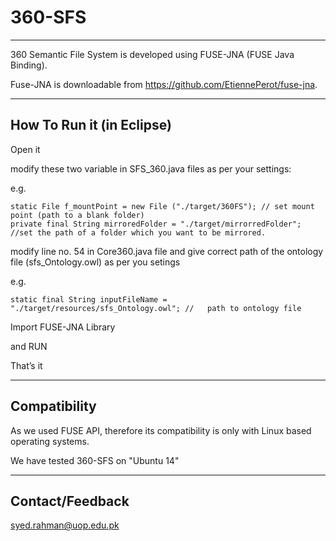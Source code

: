 # 360-SFS


-----------------------------

360 Semantic File System is developed using FUSE-JNA (FUSE Java Binding). 

Fuse-JNA is downloadable from https://github.com/EtiennePerot/fuse-jna. 


--------------------------

How To Run it (in Eclipse)
-------------------------
Open it  

modify these two variable in SFS_360.java files as per your settings:

e.g.

	static File f_mountPoint = new File ("./target/360FS"); // set mount point (path to a blank folder)
	private final String mirroredFolder = "./target/mirrorredFolder";  //set the path of a folder which you want to be mirrored.	


modify line no. 54 in Core360.java file and give correct path of the ontology file (sfs_Ontology.owl) as per you setings

e.g.

	static final String inputFileName = "./target/resources/sfs_Ontology.owl"; //	path to ontology file


	
Import FUSE-JNA Library

and RUN 

That’s it 



--------------------------

Compatibility
-------------------------

As we used FUSE API, therefore its compatibility is only with Linux based operating systems.

We have tested 360-SFS on "Ubuntu 14" 



--------------------------

Contact/Feedback
-------------------------

syed.rahman@uop.edu.pk

